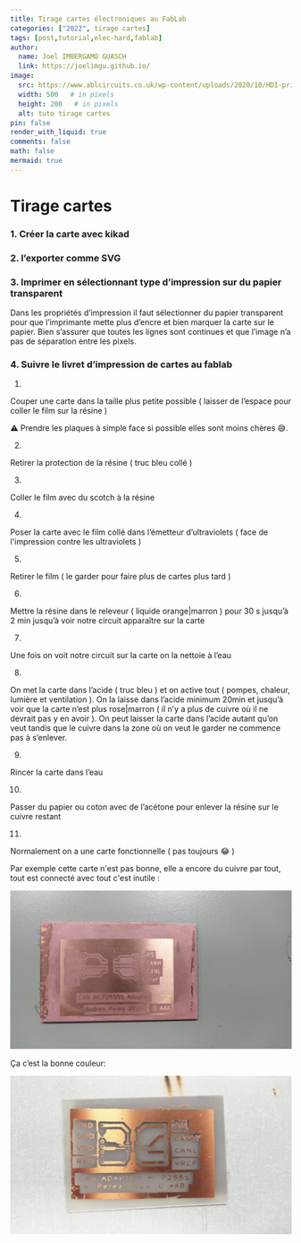 ```yaml
---
title: Tirage cartes électroniques au FabLab
categories: ["2022", tirage cartes]
tags: [post,tutorial,elec-hard,fablab]
author:
  name: Joel IMBERGAMO GUASCH
  link: https://joelimgu.github.io/
image:
  src: https://www.ablcircuits.co.uk/wp-content/uploads/2020/10/HDI-printed-circuit-board-scaled.jpg
  width: 500   # in pixels
  height: 200   # in pixels
  alt: tuto tirage cartes
pin: false
render_with_liquid: true
comments: false
math: false
mermaid: true
---
```


# Tirage cartes

### 1. Créer la carte avec kikad

### 2. l’exporter comme SVG

### 3. Imprimer en sélectionnant type d’impression sur du papier transparent

Dans les propriétés d’impression il faut sélectionner du papier transparent pour que l’imprimante mette plus d’encre et bien marquer la carte sur le papier. Bien s’assurer que toutes les lignes sont continues et que l’image n’a pas de séparation entre les pixels.

### 4. Suivre le livret d’impression de cartes au fablab

1.
Couper une carte dans la taille plus petite possible ( laisser de l’espace pour coller le film sur la résine )

⚠️ Prendre les plaques à simple face si possible elles sont moins chères 😅. 

2.
Retirer la protection de la résine ( truc bleu collé )

3.
Coller le film avec du scotch à la résine

4.
Poser la carte avec le film collé dans l’émetteur d’ultraviolets ( face de l'impression contre les ultraviolets )

5.
Retirer le film ( le garder pour faire plus de cartes plus tard )

6.
Mettre la résine dans le releveur ( liquide orange|marron ) pour 30 s jusqu’à 2 min jusqu’à voir notre circuit apparaître sur la carte

7.
Une fois on voit notre circuit sur la carte on la nettoie à l’eau

8.
On met la carte dans l’acide ( truc bleu ) et on active tout ( pompes, chaleur, lumière et ventilation ). On la laisse dans l’acide minimum 20min et jusqu’à voir que la carte n’est plus rose|marron ( il n’y a plus de cuivre où il ne devrait pas y en avoir ). On peut laisser la carte dans l’acide autant qu’on veut tandis que le cuivre dans la zone où on veut le garder ne commence pas à s’enlever.

9.
Rincer la carte dans l’eau

10.
Passer du papier ou coton avec de l’acétone pour enlever la résine sur le cuivre restant

11.
Normalement on a une carte fonctionnelle ( pas toujours 😂 )

Par exemple cette carte n'est pas bonne, elle a encore du cuivre par tout, tout est connecté avec tout c'est inutile :

![Example carte raté](/assets/img/posts/tirage-cartes/carte-rate.jpg)

Ça c’est la bonne couleur:

![Example carte bonne](/assets/img/posts/tirage-cartes/carte-bonne.png)
